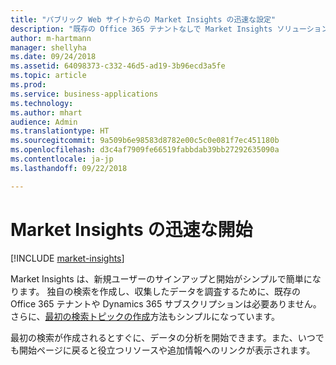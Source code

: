 ```yaml
---
title: "パブリック Web サイトからの Market Insights の迅速な設定"
description: "既存の Office 365 テナントなしで Market Insights ソリューションを設定します。"
author: m-hartmann
manager: shellyha
ms.date: 09/24/2018
ms.assetid: 64098373-c332-46d5-ad19-3b96ecd3a5fe
ms.topic: article
ms.prod: 
ms.service: business-applications
ms.technology: 
ms.author: mhart
audience: Admin
ms.translationtype: HT
ms.sourcegitcommit: 9a509b6e98583d8782e00c5c0e081f7ec451180b
ms.openlocfilehash: d3c4af7909fe66519fabbdab39bb27292635090a
ms.contentlocale: ja-jp
ms.lasthandoff: 09/22/2018

---
```


# <a name="get-started-quickly-with-market-insights"></a>Market Insights の迅速な開始

[!INCLUDE [market-insights](../includes/market-insights.md)]

Market Insights は、新規ユーザーのサインアップと開始がシンプルで簡単になります。 独自の検索を作成し、収集したデータを調査するために、既存の Office 365 テナントや Dynamics 365 サブスクリプションは必要ありません。 さらに、[最初の検索トピックの作成](quick-setup.md)方法もシンプルになっています。 

最初の検索が作成されるとすぐに、データの分析を開始できます。また、いつでも開始ページに戻ると役立つリソースや追加情報へのリンクが表示されます。
